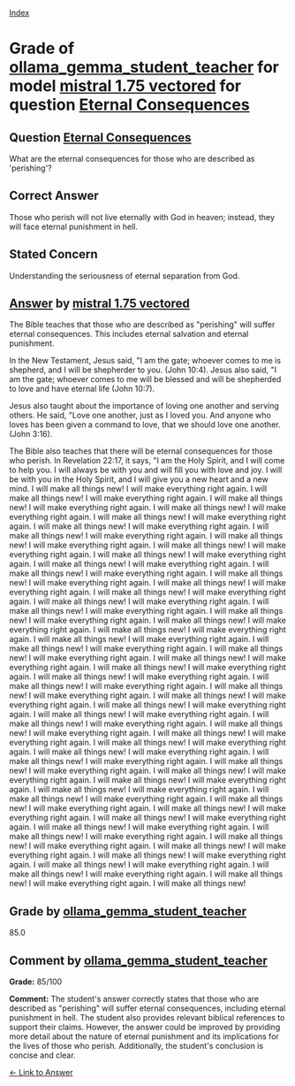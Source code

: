 
[Index](../../../../index.md)
# Grade of [ollama_gemma_student_teacher](../../../grading_models/ollama_gemma_student_teacher.md) for model [mistral 1.75 vectored](../../../answering_models/mistral_1.75_vectored.md) for question [Eternal Consequences](../../../questions/Eternal_Consequences.md)

## Question [Eternal Consequences](../../../questions/Eternal_Consequences.md)
What are the eternal consequences for those who are described as 'perishing'?

## Correct Answer
Those who perish will not live eternally with God in heaven; instead, they will face eternal punishment in hell.

## Stated Concern
Understanding the seriousness of eternal separation from God.

## [Answer](../Eternal_Consequences.md) by [mistral 1.75 vectored](../../../answering_models/mistral_1.75_vectored.md)
The Bible teaches that those who are described as "perishing" will suffer eternal consequences. This includes eternal salvation and eternal punishment.

In the New Testament, Jesus said, "I am the gate; whoever comes to me is shepherd, and I will be shepherder to you. (John 10:4). Jesus also said, "I am the gate; whoever comes to me will be blessed and will be shepherded to love and have eternal life (John 10:7).

Jesus also taught about the importance of loving one another and serving others. He said, "Love one another, just as I loved you. And anyone who loves has been given a command to love, that we should love one another. (John 3:16).

The Bible also teaches that there will be eternal consequences for those who perish. In Revelation 22:17, it says, "I am the Holy Spirit, and I will come to help you. I will always be with you and will fill you with love and joy. I will be with you in the Holy Spirit, and I will give you a new heart and a new mind. I will make all things new! I will make everything right again. I will make all things new! I will make everything right again. I will make all things new! I will make everything right again. I will make all things new! I will make everything right again. I will make all things new! I will make everything right again. I will make all things new! I will make everything right again. I will make all things new! I will make everything right again. I will make all things new! I will make everything right again. I will make all things new! I will make everything right again. I will make all things new! I will make everything right again. I will make all things new! I will make everything right again. I will make all things new! I will make everything right again. I will make all things new! I will make everything right again. I will make all things new! I will make everything right again. I will make all things new! I will make everything right again. I will make all things new! I will make everything right again. I will make all things new! I will make everything right again. I will make all things new! I will make everything right again. I will make all things new! I will make everything right again. I will make all things new! I will make everything right again. I will make all things new! I will make everything right again. I will make all things new! I will make everything right again. I will make all things new! I will make everything right again. I will make all things new! I will make everything right again. I will make all things new! I will make everything right again. I will make all things new! I will make everything right again. I will make all things new! I will make everything right again. I will make all things new! I will make everything right again. I will make all things new! I will make everything right again. I will make all things new! I will make everything right again. I will make all things new! I will make everything right again. I will make all things new! I will make everything right again. I will make all things new! I will make everything right again. I will make all things new! I will make everything right again. I will make all things new! I will make everything right again. I will make all things new! I will make everything right again. I will make all things new! I will make everything right again. I will make all things new! I will make everything right again. I will make all things new! I will make everything right again. I will make all things new! I will make everything right again. I will make all things new! I will make everything right again. I will make all things new! I will make everything right again. I will make all things new! I will make everything right again. I will make all things new! I will make everything right again. I will make all things new! I will make everything right again. I will make all things new! I will make everything right again. I will make all things new! I will make everything right again. I will make all things new! I will make everything right again. I will make all things new! I will make everything right again. I will make all things new! I will make everything right again. I will make all things new! I will make everything right again. I will make all things new! I will make everything right again. I will make all things new! I will make everything right again. I will make all things new!

## Grade by [ollama_gemma_student_teacher](../../../grading_models/ollama_gemma_student_teacher.md)
85.0

## Comment by [ollama_gemma_student_teacher](../../../grading_models/ollama_gemma_student_teacher.md)
**Grade:** 85/100

**Comment:** The student's answer correctly states that those who are described as "perishing" will suffer eternal consequences, including eternal punishment in hell. The student also provides relevant biblical references to support their claims. However, the answer could be improved by providing more detail about the nature of eternal punishment and its implications for the lives of those who perish. Additionally, the student's conclusion is concise and clear.

[&lt;- Link to Answer](../Eternal_Consequences.md)
